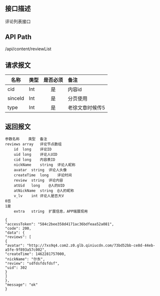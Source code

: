 ## 接口描述
评论列表接口
## API Path
/api/content/reviewList
## 请求报文
|名称         |类型           |是否必须   |备注                                 |
|-------------|:--------------|:---------:|:------------------------------------|
|cid    |Int    |是    |内容id    |
|sinceId    |Int    |是    |分页使用    |
|type    |Int    |是    |老徐文章时候传5    |
## 返回报文
    参数名称	类型	备注
    reviews	array	评论节点数组
    	id	long	评论ID
    	uid	long	评论人UID
    	cid	long	内容表ID
    	nickName	string	评论人昵称
    	avatar	string	评论人头像
    	createTime	long	评论时间
    	review	string	评论内容
    	atUid	long	@人的UID
    	atNickName	string	@人的昵称
    	v_lv	int	评论人是否大V
    0否
    1是
    	extra	string	扩展信息，APP端展现用
    
    {
    "accessToken": "584c2bee358d4171ac36bdfeaa52a081",
    "code": 200,
    "data": {
    "reviews": [
    {
    "avatar": "http://7xs9q4.com2.z0.glb.qiniucdn.com/73bd52bb-ce8d-44eb-a5fe-9f893a57c002",
    "createTime": 1462281757000,
    "nickName": "尔东",
    "review": "sdfdsfdsfdsf",
    "uid": 302
    }
    ]
    },
    "message": "ok"
    }
    
